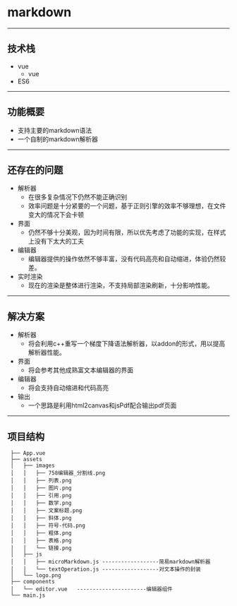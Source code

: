 # markdown

-----------------------------------------------------
## 技术栈
  - vue
    - vue
  - ES6

----------------------------------------------------
## 功能概要

 - 支持主要的markdown语法
 - 一个自制的markdown解析器

-----------------------------------------------------
## 还存在的问题

- 解析器
  - 在很多复杂情况下仍然不能正确识别
  - 效率问题是十分紧要的一个问题，基于正则引擎的效率不够理想，在文件变大的情况下会卡顿
- 界面
  - 仍然不够十分美观，因为时间有限，所以优先考虑了功能的实现，在样式上没有下太大的工夫
- 编辑器
  - 编辑器提供的操作依然不够丰富，没有代码高亮和自动缩进，体验仍然较差。
- 实时渲染
  - 现在的渲染是整体进行渲染，不支持局部渲染刷新，十分影响性能。

-----------------------------------------------------
## 解决方案
- 解析器
  - 将会利用c++重写一个梯度下降语法解析器，以addon的形式，用以提高解析器性能。
- 界面
  - 将会参考其他成熟富文本编辑器的界面
- 编辑器
  - 将会支持自动缩进和代码高亮
- 输出
  - 一个思路是利用html2canvas和jsPdf配合输出pdf页面
  
------------------------------------------------------
## 项目结构
````
 ├── App.vue
 ├── assets
 │   ├── images
 │   │   ├── 758编辑器_分割线.png
 │   │   ├── 列表.png
 │   │   ├── 图片.png
 │   │   ├── 引用.png
 │   │   ├── 数学.png
 │   │   ├── 文案标题.png
 │   │   ├── 斜体.png
 │   │   ├── 符号-代码.png
 │   │   ├── 粗体.png
 │   │   ├── 表格.png
 │   │   └── 链接.png
 │   ├── js
 │   │   ├── microMarkdown.js ------------------简易markdown解析器
 │   │   └── textOperation.js ------------------对文本操作的封装
 │   └── logo.png
 ├── components
 │   └── editor.vue   ----------------------编辑器组件
 └── main.js
 
   

